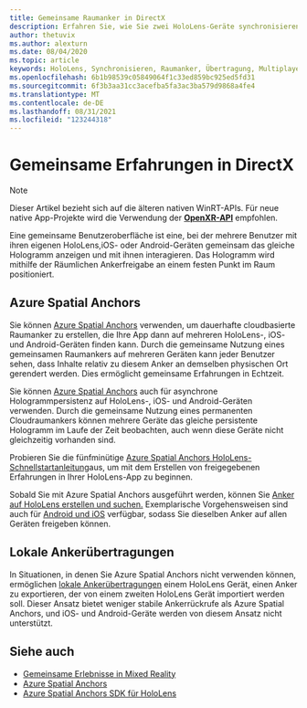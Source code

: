 ```yaml
---
title: Gemeinsame Raumanker in DirectX
description: Erfahren Sie, wie Sie zwei HoloLens-Geräte synchronisieren, indem Sie lokale und Azure-Raumanker in DirectX-Anwendungen freigeben.
author: thetuvix
ms.author: alexturn
ms.date: 08/04/2020
ms.topic: article
keywords: HoloLens, Synchronisieren, Raumanker, Übertragung, Multiplayer, Ansicht, Szenario, exemplarische Vorgehensweise, Beispielcode, Azure, Azure Spatial Anchors, ASA
ms.openlocfilehash: 6b1b98539c05849064f1c33ed859bc925ed5fd31
ms.sourcegitcommit: 6f3b3aa31cc3acefba5fa3ac3ba579d9868a4fe4
ms.translationtype: MT
ms.contentlocale: de-DE
ms.lasthandoff: 08/31/2021
ms.locfileid: "123244318"
---
```

<!--Unity Note: No Unity specific content in this article. -->
# <a name="shared-experiences-in-directx"></a>Gemeinsame Erfahrungen in DirectX

> [!NOTE]
> Dieser Artikel bezieht sich auf die älteren nativen WinRT-APIs.  Für neue native App-Projekte wird die Verwendung der **[OpenXR-API](../native/openxr-getting-started.md)** empfohlen.

Eine gemeinsame Benutzeroberfläche ist eine, bei der mehrere Benutzer mit ihren eigenen HoloLens,iOS- oder Android-Geräten gemeinsam das gleiche Hologramm anzeigen und mit ihnen interagieren. Das Hologramm wird mithilfe der Räumlichen Ankerfreigabe an einem festen Punkt im Raum positioniert.

## <a name="azure-spatial-anchors"></a>Azure Spatial Anchors

Sie können <a href="/azure/spatial-anchors/overview" target="_blank">Azure Spatial Anchors</a> verwenden, um dauerhafte cloudbasierte Raumanker zu erstellen, die Ihre App dann auf mehreren HoloLens-, iOS- und Android-Geräten finden kann.  Durch die gemeinsame Nutzung eines gemeinsamen Raumankers auf mehreren Geräten kann jeder Benutzer sehen, dass Inhalte relativ zu diesem Anker an demselben physischen Ort gerendert werden.  Dies ermöglicht gemeinsame Erfahrungen in Echtzeit.

Sie können <a href="/azure/spatial-anchors/overview" target="_blank">Azure Spatial Anchors</a> auch für asynchrone Hologrammpersistenz auf HoloLens-, iOS- und Android-Geräten verwenden.  Durch die gemeinsame Nutzung eines permanenten Cloudraumankers können mehrere Geräte das gleiche persistente Hologramm im Laufe der Zeit beobachten, auch wenn diese Geräte nicht gleichzeitig vorhanden sind.

Probieren Sie die fünfminütige <a href="/azure/spatial-anchors/quickstarts/get-started-hololens" target="_blank">Azure Spatial Anchors HoloLens-Schnellstartanleitung</a>aus, um mit dem Erstellen von freigegebenen Erfahrungen in Ihrer HoloLens-App zu beginnen.

Sobald Sie mit Azure Spatial Anchors ausgeführt werden, können Sie <a href="/azure/spatial-anchors/concepts/create-locate-anchors-cpp-winrt" target="_blank">Anker auf HoloLens erstellen und suchen.</a>  Exemplarische Vorgehensweisen sind auch für <a href="/azure/spatial-anchors/create-locate-anchors-overview" target="_blank">Android und iOS</a> verfügbar, sodass Sie dieselben Anker auf allen Geräten freigeben können.

## <a name="local-anchor-transfers"></a>Lokale Ankerübertragungen

In Situationen, in denen Sie Azure Spatial Anchors nicht verwenden können, ermöglichen [lokale Ankerübertragungen](../../out-of-scope/local-anchor-transfers-in-directx.md) einem HoloLens Gerät, einen Anker zu exportieren, der von einem zweiten HoloLens Gerät importiert werden soll.  Dieser Ansatz bietet weniger stabile Ankerrückrufe als Azure Spatial Anchors, und iOS- und Android-Geräte werden von diesem Ansatz nicht unterstützt.

## <a name="see-also"></a>Siehe auch

* [Gemeinsame Erlebnisse in Mixed Reality](shared-experiences-in-mixed-reality.md)
* <a href="/azure/spatial-anchors" target="_blank">Azure Spatial Anchors</a>
* <a href="/cpp/api/spatial-anchors/winrt/" target="_blank">Azure Spatial Anchors SDK für HoloLens</a>